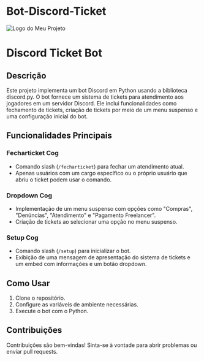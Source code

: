 # Bot-Discord-Ticket
 
![Logo do Meu Projeto](https://cdn.discordapp.com/attachments/1175249252771958844/1192685799838326874/Bot_Ticket.png?ex=65a9fa35&is=65978535&hm=2d8aca8c4e19c616370af8d074aeefb4d8d65030b0a70cdfc0dfcabaae2abd24&)

# Discord Ticket Bot

## Descrição

Este projeto implementa um bot Discord em Python usando a biblioteca discord.py. O bot fornece um sistema de tickets para atendimento aos jogadores em um servidor Discord. Ele inclui funcionalidades como fechamento de tickets, criação de tickets por meio de um menu suspenso e uma configuração inicial do bot.

## Funcionalidades Principais

### Fecharticket Cog

- Comando slash (`/fecharticket`) para fechar um atendimento atual.
- Apenas usuários com um cargo específico ou o próprio usuário que abriu o ticket podem usar o comando.

### Dropdown Cog

- Implementação de um menu suspenso com opções como "Compras", "Denúncias", "Atendimento" e "Pagamento Freelancer".
- Criação de tickets ao selecionar uma opção no menu suspenso.

### Setup Cog

- Comando slash (`/setup`) para inicializar o bot.
- Exibição de uma mensagem de apresentação do sistema de tickets e um embed com informações e um botão dropdown.

## Como Usar

1. Clone o repositório.
2. Configure as variáveis de ambiente necessárias.
3. Execute o bot com o Python.

## Contribuições

Contribuições são bem-vindas! Sinta-se à vontade para abrir problemas ou enviar pull requests.
